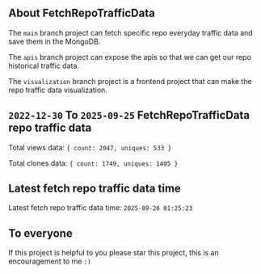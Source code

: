 ## About FetchRepoTrafficData

The `main` branch project can fetch specific repo everyday traffic data and save them in the MongoDB.

The `apis` branch project can expose the apis so that we can get our repo historical traffic data.

The `visualization` branch project is a frontend project that can make the repo traffic data visualization.

## `2022-12-30` To `2025-09-25` FetchRepoTrafficData repo traffic data

Total views data: `{ count: 2047, uniques: 533 }`

Total clones data: `{ count: 1749, uniques: 1405 }`

## Latest fetch repo traffic data time

Latest fetch repo traffic data time: `2025-09-26 01:25:23`

## To everyone

If this project is helpful to you please star this project, this is an encouragement to me `:)`



